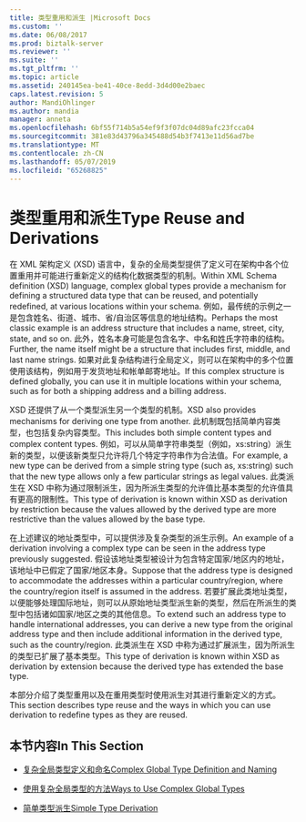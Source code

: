 ```yaml
---
title: 类型重用和派生 |Microsoft Docs
ms.custom: ''
ms.date: 06/08/2017
ms.prod: biztalk-server
ms.reviewer: ''
ms.suite: ''
ms.tgt_pltfrm: ''
ms.topic: article
ms.assetid: 240145ea-be41-40ce-8edd-3d4d00e2baec
caps.latest.revision: 5
author: MandiOhlinger
ms.author: mandia
manager: anneta
ms.openlocfilehash: 6bf55f714b5a54ef9f3f07dc04d89afc23fcca04
ms.sourcegitcommit: 381e83d43796a345488d54b3f7413e11d56ad7be
ms.translationtype: MT
ms.contentlocale: zh-CN
ms.lasthandoff: 05/07/2019
ms.locfileid: "65268825"
---
```

# <a name="type-reuse-and-derivations"></a><span data-ttu-id="64e9a-102">类型重用和派生</span><span class="sxs-lookup"><span data-stu-id="64e9a-102">Type Reuse and Derivations</span></span>
<span data-ttu-id="64e9a-103">在 XML 架构定义 (XSD) 语言中，复杂的全局类型提供了定义可在架构中各个位置重用并可能进行重新定义的结构化数据类型的机制。</span><span class="sxs-lookup"><span data-stu-id="64e9a-103">Within XML Schema definition (XSD) language, complex global types provide a mechanism for defining a structured data type that can be reused, and potentially redefined, at various locations within your schema.</span></span> <span data-ttu-id="64e9a-104">例如，最传统的示例之一是包含姓名、街道、城市、省/自治区等信息的地址结构。</span><span class="sxs-lookup"><span data-stu-id="64e9a-104">Perhaps the most classic example is an address structure that includes a name, street, city, state, and so on.</span></span> <span data-ttu-id="64e9a-105">此外，姓名本身可能是包含名字、中名和姓氏字符串的结构。</span><span class="sxs-lookup"><span data-stu-id="64e9a-105">Further, the name itself might be a structure that includes first, middle, and last name strings.</span></span> <span data-ttu-id="64e9a-106">如果对此复杂结构进行全局定义，则可以在架构中的多个位置使用该结构，例如用于发货地址和帐单邮寄地址。</span><span class="sxs-lookup"><span data-stu-id="64e9a-106">If this complex structure is defined globally, you can use it in multiple locations within your schema, such as for both a shipping address and a billing address.</span></span>  
  
 <span data-ttu-id="64e9a-107">XSD 还提供了从一个类型派生另一个类型的机制。</span><span class="sxs-lookup"><span data-stu-id="64e9a-107">XSD also provides mechanisms for deriving one type from another.</span></span> <span data-ttu-id="64e9a-108">此机制既包括简单内容类型，也包括复杂内容类型。</span><span class="sxs-lookup"><span data-stu-id="64e9a-108">This includes both simple content types and complex content types.</span></span> <span data-ttu-id="64e9a-109">例如，可以从简单字符串类型（例如，xs:string）派生新的类型，以便该新类型只允许将几个特定字符串作为合法值。</span><span class="sxs-lookup"><span data-stu-id="64e9a-109">For example, a new type can be derived from a simple string type (such as, xs:string) such that the new type allows only a few particular strings as legal values.</span></span> <span data-ttu-id="64e9a-110">此类派生在 XSD 中称为通过限制派生，因为所派生类型的允许值比基本类型的允许值具有更高的限制性。</span><span class="sxs-lookup"><span data-stu-id="64e9a-110">This type of derivation is known within XSD as derivation by restriction because the values allowed by the derived type are more restrictive than the values allowed by the base type.</span></span>  
  
 <span data-ttu-id="64e9a-111">在上述建议的地址类型中，可以提供涉及复杂类型的派生示例。</span><span class="sxs-lookup"><span data-stu-id="64e9a-111">An example of a derivation involving a complex type can be seen in the address type previously suggested.</span></span> <span data-ttu-id="64e9a-112">假设该地址类型被设计为包含特定国家/地区内的地址，该地址中已假定了国家/地区本身。</span><span class="sxs-lookup"><span data-stu-id="64e9a-112">Suppose that the address type is designed to accommodate the addresses within a particular country/region, where the country/region itself is assumed in the address.</span></span> <span data-ttu-id="64e9a-113">若要扩展此类地址类型，以便能够处理国际地址，则可以从原始地址类型派生新的类型，然后在所派生的类型中包括诸如国家/地区之类的其他信息。</span><span class="sxs-lookup"><span data-stu-id="64e9a-113">To extend such an address type to handle international addresses, you can derive a new type from the original address type and then include additional information in the derived type, such as the country/region.</span></span> <span data-ttu-id="64e9a-114">此类派生在 XSD 中称为通过扩展派生，因为所派生的类型已扩展了基本类型。</span><span class="sxs-lookup"><span data-stu-id="64e9a-114">This type of derivation is known within XSD as derivation by extension because the derived type has extended the base type.</span></span>  
  
 <span data-ttu-id="64e9a-115">本部分介绍了类型重用以及在重用类型时使用派生对其进行重新定义的方式。</span><span class="sxs-lookup"><span data-stu-id="64e9a-115">This section describes type reuse and the ways in which you can use derivation to redefine types as they are reused.</span></span>  
  
## <a name="in-this-section"></a><span data-ttu-id="64e9a-116">本节内容</span><span class="sxs-lookup"><span data-stu-id="64e9a-116">In This Section</span></span>  
  
-   [<span data-ttu-id="64e9a-117">复杂全局类型定义和命名</span><span class="sxs-lookup"><span data-stu-id="64e9a-117">Complex Global Type Definition and Naming</span></span>](../core/complex-global-type-definition-and-naming.md)  
  
-   [<span data-ttu-id="64e9a-118">使用复杂全局类型的方法</span><span class="sxs-lookup"><span data-stu-id="64e9a-118">Ways to Use Complex Global Types</span></span>](../core/ways-to-use-complex-global-types.md)  
  
-   [<span data-ttu-id="64e9a-119">简单类型派生</span><span class="sxs-lookup"><span data-stu-id="64e9a-119">Simple Type Derivation</span></span>](../core/simple-type-derivation.md)